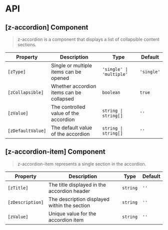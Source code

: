 # API

## [z-accordion] <span class="api-type-label component">Component</span>

> z-accordion is a component that displays a list of collapsible content sections.

| Property         | Description                                  | Type                | Default   |
|------------------|----------------------------------------------|---------------------|-----------|
| `[zType]`        | Single or multiple items can be opened       | `'single' \| 'multiple'` | `'single'` |
| `[zCollapsible]` | Whether accordion items can be collapsed     | `boolean`           | `true`    |
| `[zValue]`       | The controlled value of the accordion        | `string \| string[]` | `''`      |
| `[zDefaultValue]`| The default value of the accordion           | `string \| string[]` | `''`      |

## [z-accordion-item] <span class="api-type-label component">Component</span>

> z-accordion-item represents a single section in the accordion.

| Property         | Description                                  | Type       | Default |
|------------------|----------------------------------------------|------------|---------|
| `[zTitle]`       | The title displayed in the accordion header  | `string`   | `''`    |
| `[zDescription]` | The description displayed within the section | `string`   | `''`    |
| `[zValue]`       | Unique value for the accordion item          | `string`   | `''`    |

